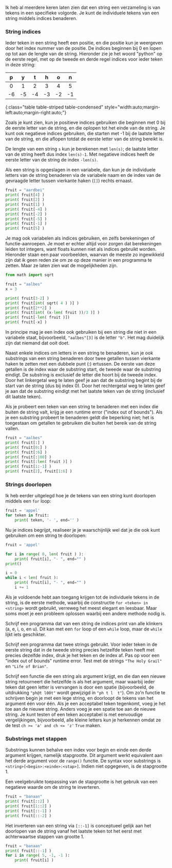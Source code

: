 Ik heb al meerdere keren laten zien dat een string een verzameling is
van tekens in een specifieke volgorde. Je kunt de individuele tekens van
een string middels indices benaderen.

### String indices

Ieder teken in een string heeft een positie, en die positie kun je
weergeven door het index nummer van de positie. De indices beginnen bij
0 en lopen op tot aan de lengte van de string. Hieronder zie je het
woord "python" op de eerste regel, met op de tweede en derde regel
indices voor ieder teken in deze string:

| p | y | t | h | o | n |
|:-:|:-:|:-:|:-:|:-:|:-:|
| 0 | 1 | 2 | 3 | 4 | 5 |
| -6 | -5 | -4 | -3 | -2 | -1 |
{:class="table table-striped table-condensed" style="width:auto;margin-left:auto;margin-right:auto;"}

Zoals je kunt zien, kun je positieve indices gebruiken die beginnen met
0 bij de eerste letter van de string, en die oplopen tot het einde van
de string. Je kunt ook negatieve indices gebruiken, die starten met -1
bij de laatste letter van de string, en die aflopen totdat de eerste
letter van de string bereikt is.

De lengte van een string `s` kun je berekenen met `len(s)`; de laatste
letter van de string heeft dus index `len(s)-1`. Met negatieve indices
heeft de eerste letter van de string de index `-len(s)`.

Als een string is opgeslagen in een variabele, dan kun je de individuele
letters van de string benaderen via de variabele naam en de index van de
gevraagde letter tussen vierkante haken (`[]`) rechts ernaast.

```python
fruit = "aardbei"
print( fruit[4] ) 
print( fruit[2] ) 
print( fruit[1] )
print( fruit[-4] )
print( fruit[-2] )
print( fruit[-5] )
print( fruit[-1] )
print( fruit[5] )
```

Je mag ook variabelen als indices gebruiken, en zelfs berekeningen of
functie-aanroepen. Je moet er echter altijd voor zorgen dat berekeningen
leiden tot integers, want floats kunnen niet als indices gebruikt
worden. Hieronder staan een paar voorbeelden, waarvan de meeste zo
ingewikkeld zijn dat ik geen reden zie om ze op deze manier in een
programma te zetten. Maar ze laten zien wat de mogelijkheden zijn.

```python
from math import sqrt

fruit = "aalbes"
x = 3

print( fruit[3-2] )
print( fruit[int( sqrt( 4 ) )] )
print( fruit[2**2] )
print( fruit[int( (x-len( fruit ))/3 )] )
print( fruit[-len( fruit )])
print( fruit[-x] )
```

In principe mag je een index ook gebruiken bij een string die niet in
een variabele staat, bijvoorbeeld, `"aalbes"[3]` is de letter `"b"`. Het
mag duidelijk zijn dat niemand dat ooit doet.

Naast enkele indices om letters in een string te benaderen, kun je ook
substrings van een string benaderen door twee getallen tussen vierkante
haken te zetten met een dubbele punt (:) ertussen. De eerste van deze
getallen is de index waar de substring start, de tweede waar de
substring eindigt. De substring is exclusief de letter die hoort bij de
tweede index. Door het linkergetal weg te laten geef je aan dat de
substring begint bij de start van de string (dus bij index 0). Door het
rechtergetal weg te laten geef je aan dat de substring eindigt met het
laatste teken van de string (inclusief dit laatste teken).

Als je probeert een teken van een string te benaderen met een index die
buiten de string valt, krijg je een runtime error ("index out of
bounds"). Als je een substring probeert te benaderen geldt die beperking
niet; het is toegestaan om getallen te gebruiken die buiten het bereik
van de string vallen.

```python
fruit = "aalbes"
print( fruit[:] )
print( fruit[0:] )
print( fruit[:6] )
print( fruit[:100] )
print( fruit[:len( fruit )] )
print( fruit[1:-1] )
print( fruit[2], fruit[1:6] )
```

### Strings doorlopen

Ik heb eerder uitgelegd hoe je de tekens van een string kunt doorlopen
middels een `for` loop:

```python
fruit = 'appel'
for teken in fruit:
    print( teken, '- ', end='' )
```

Nu je indices begrijpt, realiseer je je waarschijnlijk wel dat je die
ook kunt gebruiken om een string te doorlopen:

```python
fruit = 'appel'

for i in range( 0, len( fruit ) ):
    print( fruit[i], "- ", end="" )
print()

i = 0
while i < len( fruit ):
    print( fruit[i], "- ", end="" )
    i += 1
```

Als je voldoende hebt aan toegang krijgen tot de individuele tekens in
de string, is de eerste methode, waarbij de constructie
`for <teken> in <string>` wordt gebruikt, verreweg het meest elegant en
leesbaar. Maar soms moet je een probleem oplossen waarbij een andere
methode nodig is.

Schrijf een programma dat van een string de indices print van alle
klinkers (a, e, i, o, en u). Dit kan met een `for` loop of een `while`
loop, maar de `while` lijkt iets geschikter.

Schrijf een programma dat twee strings gebruikt. Voor ieder teken in de
eerste string dat in de tweede string precies hetzelfde teken heeft met
precies dezelfde index, druk je het teken en de index af. Pas op voor
een "index out of bounds" runtime error. Test met de strings
`"The Holy Grail"` en `"Life of Brian"`.

Schrijf een functie die een string als argument krijgt, en die dan een
nieuwe string retourneert die hetzelfde is als het argument, maar
waarbij ieder teken dat geen letter is vervangen is door een spatie
(bijvoorbeeld, de uitdrukking `"ph@t l00t"` wordt gewijzigd in
`"ph t l  t"`). Om zo'n functie te schrijven begin je met een lege
string, en doorloopt de tekens van het argument één voor één. Als je een
acceptabel teken tegenkomt, voeg je het toe aan de nieuwe string. Anders
voeg je een spatie toe aan de nieuwe string. Je kunt testen of een teken
acceptabel is met eenvoudige vergelijkingen, bijvoorbeeld, alle kleine
letters kun je herkennen omdat ze de test `ch >= 'a' and ch <= 'z'`
`True` maken.

### Substrings met stappen

Substrings kunnen behalve een index voor begin en einde een derde
argument krijgen, namelijk stapgrootte. Dit argument werkt equivalent
aan het derde argument voor de `range()` functie. De syntax voor
substrings is `<string>[<begin>:<einde>:<stap>]`. Indien niet opgegeven,
is de stapgrootte 1.

Een veelgebruikte toepassing van de stapgrootte is het gebruik van een
negatieve waarde om de string te inverteren.

```python
fruit = "banaan"
print( fruit[::2] )
print( fruit[1::2] )
print( fruit[::-1] ) 
print( fruit[::-2] ) 
```

Het inverteren van een string via `[::-1]` is conceptueel gelijk aan het
doorlopen van de string vanaf het laatste teken tot het eerst met
achterwaartse stappen van grootte 1.

```python
fruit = "banaan"
print( fruit[::-1] )
for i in range( 5, -1, -1 ):
    print( fruit[i] )
```
